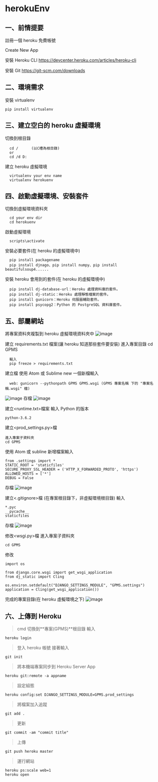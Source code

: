 # herokuEnv

## 一、前情提要
註冊一個 heroku 免費帳號

Create New App

安裝 Heroku CLI
https://devcenter.heroku.com/articles/heroku-cli

安裝 Git
https://git-scm.com/downloads
    
## 二、環境需求
安裝 virtualenv

    pip install virtualenv

## 三、建立空白的 heroku 虛擬環境
切換到根目錄

      cd /      (以C槽為根目錄)
      or 
      cd /d D:
    
建立 heroku 虛擬環境

      virtualenv your env name
      virtualenv herokuenv
    
## 四、啟動虛擬環境、安裝套件
切換到虛擬環境資料夾
    
      cd your env dir
      cd herokuenv
    
啟動虛擬環境

      scripts\activate
      
安裝必要套件(在 heroku 的虛擬環境中)

      pip install packagename
      pip install djnago、pip install numpy、pip install beautifulsoup4......
    
安裝 heroku 會用到的套件(在 heroku 的虛擬環境中)

      pip install dj-database-url：Heroku 處理資料庫的套件。
      pip install dj-static：Heroku 處理靜態檔案的套件。
      pip install gunicorn：Heroku 伺服器輔助套件。
      pip install psycopg2：Python 的 PostgreSQL 資料庫套件。
      
## 五、部屬網站
將專案資料夾複製到 heroku 虛擬環境資料夾中
![image](https://github.com/maydayXi/herokuEnv/blob/master/herokuenv_dir.PNG)
    
建立 requirements.txt 檔案(讓 heroku 知道那些套件要安裝)
      進入專案目錄
      cd GPMS
      
      輸入
      pip freeze > requirements.txt
      
建立<Procfile>檔
使用 Atom 或 Sublime new 一個新檔輸入

      web: gunicorn --pythonpath GPMS GPMS.wsgi (GPMS 專案名稱 下的 "專案名稱.wsgi" 檔)
      
![image](https://github.com/maydayXi/herokuEnv/blob/master/Procfile.PNG)
存檔
![image](https://github.com/maydayXi/herokuEnv/blob/master/saved.PNG)
   
建立<runtime.txt>檔案 輸入 Python 的版本

    python-3.6.2
    
建立<prod_settings.py>檔

    進入專案子資料夾
    cd GPMS
      
使用 Atom 或 subline 新增檔案輸入

    from .settings import *
    STATIC_ROOT = 'staticfiles'
    SECURE_PROXY_SSL_HEADER = ('HTTP_X_FORWARDED_PROTO', 'https')
    ALLOWED_HOSTS = ['*']
    DEBUG = False
    
存檔
![image](https://github.com/maydayXi/herokuEnv/blob/master/prod_settings.PNG)

建立<.gitignore>檔 (在專案根目錄下，非虛擬環境根目錄)
輸入
    
    *.pyc
    __pycache__
    staticfiles
    

存檔
![image](https://github.com/maydayXi/herokuEnv/blob/master/gitignore.PNG)

修改<wsgi.py>檔
進入專案子資料夾
    
    cd GPMS
    
修改

    import os
    
    from django.core.wsgi import get_wsgi_application
    from dj_static import Cling
    
    os.environ.setdefault("DJANGO_SETTINGS_MODULE", "GPMS.settings")
    application = Cling(get_wsgi_application())
    
完成的專案目錄(在 heroku 虛擬環境之下)
![image](https://github.com/maydayXi/herokuEnv/blob/master/finish.PNG)

## 六、上傳到 Heroku
> cmd 切換到**專案(GPMS)**根目錄 輸入

    heroku login 
    
> 登入 heroku 帳號
> 接著輸入
    
    git init

> 將本機端專案同步到 Heroku Server App
    
    heroku git:remote -a appname

> 設定組態

    heroku config:set DJANGO_SETTINGS_MODULE=GPMS.prod_settings
    
> 將檔案加入追蹤
    
    git add .
    
> 更新

    git commit -am "commit title"
    
> 上傳
    
    git push heroku master
    
> 運行網站
    
    heroku ps:scale web=1
    heroku open
    
